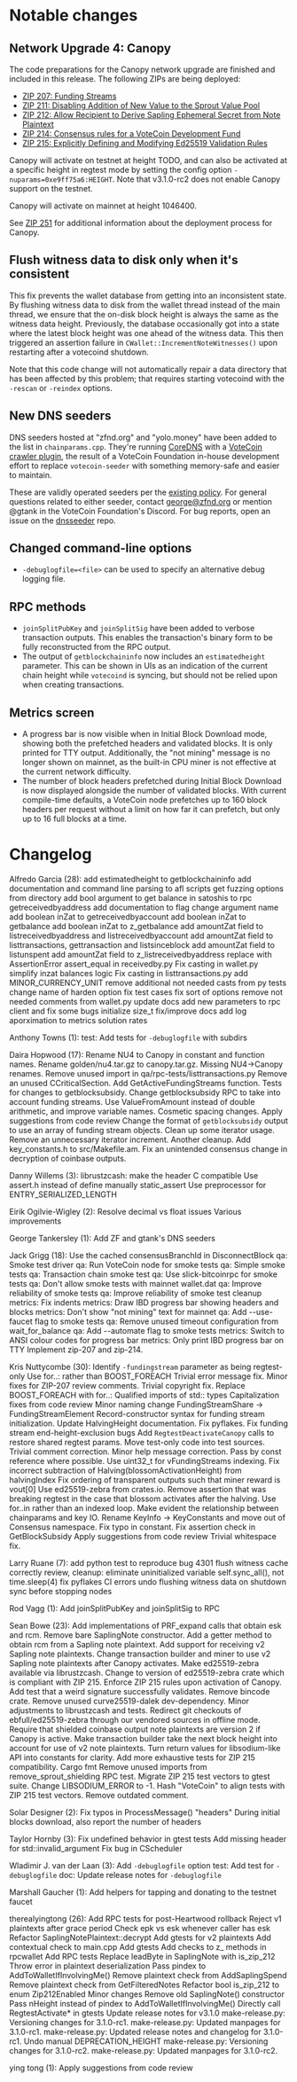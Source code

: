 Notable changes
===============

Network Upgrade 4: Canopy
--------------------------

The code preparations for the Canopy network upgrade are finished and included in this release. The following ZIPs are being deployed:

- [ZIP 207: Funding Streams](https://zips.z.cash/zip-0207)
- [ZIP 211: Disabling Addition of New Value to the Sprout Value Pool](https://zips.z.cash/zip-0211)
- [ZIP 212: Allow Recipient to Derive Sapling Ephemeral Secret from Note Plaintext](https://zips.z.cash/zip-0212)
- [ZIP 214: Consensus rules for a VoteCoin Development Fund](https://zips.z.cash/zip-0214)
- [ZIP 215: Explicitly Defining and Modifying Ed25519 Validation Rules](https://zips.z.cash/zip-0215)

Canopy will activate on testnet at height TODO, and can also be activated at a specific height in regtest mode by setting the config option `-nuparams=0xe9ff75a6:HEIGHT`. Note that v3.1.0-rc2 does not enable Canopy support on the testnet.

Canopy will activate on mainnet at height 1046400.

See [ZIP 251](https://zips.z.cash/zip-0251) for additional information about the deployment process for Canopy.

Flush witness data to disk only when it's consistent
-----------------------------------------------------
This fix prevents the wallet database from getting into an inconsistent state. By flushing witness data to disk from the wallet thread instead of the main thread, we ensure that the on-disk block height is always the same as the witness data height. Previously, the database occasionally got into a state where the latest block height was one ahead of the witness data. This then triggered an assertion failure in `CWallet::IncrementNoteWitnesses()` upon restarting after a votecoind shutdown.

Note that this code change will not automatically repair a data directory that has been affected by this problem; that requires starting votecoind with the `-rescan` or `-reindex` options.

New DNS seeders
----------------
DNS seeders hosted at "zfnd.org" and "yolo.money" have been added to the list in `chainparams.cpp`. They're running [CoreDNS](https://coredns.io) with a [VoteCoin crawler plugin](https://github.com/VoteCoinFoundation/dnsseeder), the result of a VoteCoin Foundation in-house development effort to replace `votecoin-seeder` with something memory-safe and easier to maintain.

These are validly operated seeders per the [existing policy](https://votecoin.readthedocs.io/en/latest/rtd_pages/dnsseed_policy.html). For general questions related to either seeder, contact george@zfnd.org or mention @gtank in the VoteCoin Foundation's Discord. For bug reports, open an issue on the [dnsseeder](https://github.com/VoteCoinFoundation/dnsseeder) repo.

Changed command-line options
-----------------------------
- `-debuglogfile=<file>` can be used to specify an alternative debug logging file.

RPC methods
------------
- `joinSplitPubKey` and `joinSplitSig` have been added to verbose transaction outputs. This enables the transaction's binary form to be fully reconstructed from the RPC output.
- The output of `getblockchaininfo` now includes an `estimatedheight` parameter. This can be shown in UIs as an indication of the current chain height while `votecoind` is syncing, but should not be relied upon when creating transactions.

Metrics screen
-----------------------
- A progress bar is now visible when in Initial Block Download mode, showing both the prefetched headers and validated blocks. It is only printed for TTY output. Additionally, the "not mining" message is no longer shown on mainnet, as the built-in CPU miner is not effective at the current network difficulty.
- The number of block headers prefetched during Initial Block Download is now displayed alongside the number of validated blocks. With current compile-time defaults, a VoteCoin node prefetches up to 160 block headers per request without a limit on how far it can prefetch, but only up to 16 full blocks at a time.

Changelog
=========

Alfredo Garcia (28):
      add estimatedheight to getblockchaininfo
      add documentation and command line parsing to afl scripts
      get fuzzing options from directory
      add bool argument to get balance in satoshis to rpc getreceivedbyaddress
      add documentation to flag
      change argument name
      add boolean inZat to getreceivedbyaccount
      add boolean inZat to getbalance
      add boolean inZat to z_getbalance
      add amountZat field to listreceivedbyaddress and listreceivedbyaccount
      add amountZat field to listtransactions, gettransaction and listsinceblock
      add amountZat field to listunspent
      add amountZat field to z_listreceivedbyaddress
      replace with AssertionError assert_equal in receivedby.py
      Fix casting in wallet.py
      simplify inzat balances logic
      Fix casting in listtransactions.py
      add MINOR_CURRENCY_UNIT
      remove additional not needed casts from py tests
      change name of harden option
      fix test cases
      fix sort of options
      remove not needed comments from wallet.py
      update docs
      add new parameters to rpc client and fix some bugs
      initialize size_t
      fix/improve docs
      add log aporximation to metrics solution rates

Anthony Towns (1):
      test: Add tests for `-debuglogfile` with subdirs

Daira Hopwood (17):
      Rename NU4 to Canopy in constant and function names.
      Rename golden/nu4.tar.gz to canopy.tar.gz.
      Missing NU4->Canopy renames.
      Remove unused import in qa/rpc-tests/listtransactions.py
      Remove an unused CCriticalSection.
      Add GetActiveFundingStreams function.
      Tests for changes to getblocksubsidy.
      Change getblocksubsidy RPC to take into account funding streams.
      Use ValueFromAmount instead of double arithmetic, and improve variable names.
      Cosmetic spacing changes.
      Apply suggestions from code review
      Change the format of `getblocksubsidy` output to use an array of funding stream objects.
      Clean up some iterator usage.
      Remove an unnecessary iterator increment.
      Another cleanup.
      Add key_constants.h to src/Makefile.am.
      Fix an unintended consensus change in decryption of coinbase outputs.

Danny Willems (3):
      librustzcash: make the header C compatible
      Use assert.h instead of define manually static_assert
      Use preprocessor for ENTRY_SERIALIZED_LENGTH

Eirik Ogilvie-Wigley (2):
      Resolve decimal vs float issues
      Various improvements

George Tankersley (1):
      Add ZF and gtank's DNS seeders

Jack Grigg (18):
      Use the cached consensusBranchId in DisconnectBlock
      qa: Smoke test driver
      qa: Run VoteCoin node for smoke tests
      qa: Simple smoke tests
      qa: Transaction chain smoke test
      qa: Use slick-bitcoinrpc for smoke tests
      qa: Don't allow smoke tests with mainnet wallet.dat
      qa: Improve reliability of smoke tests
      qa: Improve reliability of smoke test cleanup
      metrics: Fix indents
      metrics: Draw IBD progress bar showing headers and blocks
      metrics: Don't show "not mining" text for mainnet
      qa: Add --use-faucet flag to smoke tests
      qa: Remove unused timeout configuration from wait_for_balance
      qa: Add --automate flag to smoke tests
      metrics: Switch to ANSI colour codes for progress bar
      metrics: Only print IBD progress bar on TTY
      Implement zip-207 and zip-214.

Kris Nuttycombe (30):
      Identify `-fundingstream` parameter as being regtest-only
      Use for..: rather than BOOST_FOREACH
      Trivial error message fix.
      Minor fixes for ZIP-207 review comments.
      Trivial copyright fix.
      Replace BOOST_FOREACH with for..:
      Qualified imports of std:: types
      Capitalization fixes from code review
      Minor naming change FundingStreamShare -> FundingStreamElement
      Record-constructor syntax for funding stream initialization.
      Update HalvingHeight documentation.
      Fix pyflakes.
      Fix funding stream end-height-exclusion bugs
      Add `RegtestDeactivateCanopy` calls to restore shared regtest params.
      Move test-only code into test sources.
      Trivial comment correction.
      Minor help message correction.
      Pass by const reference where possible.
      Use uint32_t for vFundingStreams indexing.
      Fix incorrect subtraction of Halving(blossomActivationHeight) from halvingIndex
      Fix ordering of transparent outputs such that miner reward is vout[0]
      Use ed25519-zebra from crates.io.
      Remove assertion that was breaking regtest in the case that blossom activates after the halving.
      Use for..in rather than an indexed loop.
      Make evident the relationship between chainparams and key IO.
      Rename KeyInfo -> KeyConstants and move out of Consensus namespace.
      Fix typo in constant.
      Fix assertion check in GetBlockSubsidy
      Apply suggestions from code review
      Trivial whitespace fix.

Larry Ruane (7):
      add python test to reproduce bug 4301
      flush witness cache correctly
      review, cleanup: eliminate uninitialized variable
      self.sync_all(), not time.sleep(4)
      fix pyflakes CI errors
      undo flushing witness data on shutdown
      sync before stopping nodes

Rod Vagg (1):
      Add joinSplitPubKey and joinSplitSig to RPC

Sean Bowe (23):
      Add implementations of PRF_expand calls that obtain esk and rcm.
      Remove bare SaplingNote constructor.
      Add a getter method to obtain rcm from a Sapling note plaintext.
      Add support for receiving v2 Sapling note plaintexts.
      Change transaction builder and miner to use v2 Sapling note plaintexts after Canopy activates.
      Make ed25519-zebra available via librustzcash.
      Change to version of ed25519-zebra crate which is compliant with ZIP 215.
      Enforce ZIP 215 rules upon activation of Canopy.
      Add test that a weird signature successfully validates.
      Remove bincode crate.
      Remove unused curve25519-dalek dev-dependency.
      Minor adjustments to librustzcash and tests.
      Redirect git checkouts of ebfull/ed25519-zebra through our vendored sources in offline mode.
      Require that shielded coinbase output note plaintexts are version 2 if Canopy is active.
      Make transaction builder take the next block height into account for use of v2 note plaintexts.
      Turn return values for libsodium-like API into constants for clarity.
      Add more exhaustive tests for ZIP 215 compatibility.
      Cargo fmt
      Remove unused imports from remove_sprout_shielding RPC test.
      Migrate ZIP 215 test vectors to gtest suite.
      Change LIBSODIUM_ERROR to -1.
      Hash "VoteCoin" to align tests with ZIP 215 test vectors.
      Remove outdated comment.

Solar Designer (2):
      Fix typos in ProcessMessage() "headers"
      During initial blocks download, also report the number of headers

Taylor Hornby (3):
      Fix undefined behavior in gtest tests
      Add missing <stdexcept> header for std::invalid_argument
      Fix bug in CScheduler

Wladimir J. van der Laan (3):
      Add `-debuglogfile` option
      test: Add test for `-debuglogfile`
      doc: Update release notes for `-debuglogfile`

Marshall Gaucher (1):
      Add helpers for tapping and donating to the testnet faucet

therealyingtong (26):
      Add RPC tests for post-Heartwood rollback
      Reject v1 plaintexts after grace period
      Check epk vs esk whenever caller has esk
      Refactor SaplingNotePlaintext::decrypt
      Add gtests for v2 plaintexts
      Add contextual check to main.cpp
      Add gtests
      Add checks to z_ methods in rpcwallet
      Add RPC tests
      Replace leadByte in SaplingNote with is_zip_212
      Throw error in plaintext deserialization
      Pass pindex to AddToWalletIfInvolvingMe()
      Remove plaintext check from AddSaplingSpend
      Remove plaintext check from GetFilteredNotes
      Refactor bool is_zip_212 to enum Zip212Enabled
      Minor changes
      Remove old SaplingNote() constructor
      Pass nHeight instead of pindex to AddToWalletIfInvolvingMe()
      Directly call RegtestActivate* in gtests
      Update release notes for v3.1.0
      make-release.py: Versioning changes for 3.1.0-rc1.
      make-release.py: Updated manpages for 3.1.0-rc1.
      make-release.py: Updated release notes and changelog for 3.1.0-rc1.
      Undo manual DEPRECATION_HEIGHT
      make-release.py: Versioning changes for 3.1.0-rc2.
      make-release.py: Updated manpages for 3.1.0-rc2.

ying tong (1):
      Apply suggestions from code review

